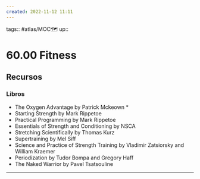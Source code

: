 ```yaml
---
created: 2022-11-12 11:11
---
```

tags:: #atlas/MOC🗺 
up::
# 60.00 Fitness
## Recursos
### Libros
- The Oxygen Advantage by Patrick Mckeown *
- Starting Strength by Mark Rippetoe
- Practical Programming by Mark Rippetoe
- Essentials of Strength and Conditioning by NSCA
- Stretching Scientifically by Thomas Kurz
- Supertraining by Mel Siff
- Science and Practice of Strength Training by Vladimir Zatsiorsky and William Kraemer
- Periodization by Tudor Bompa and Gregory Haff
- The Naked Warrior by Pavel Tsatsouline
___
